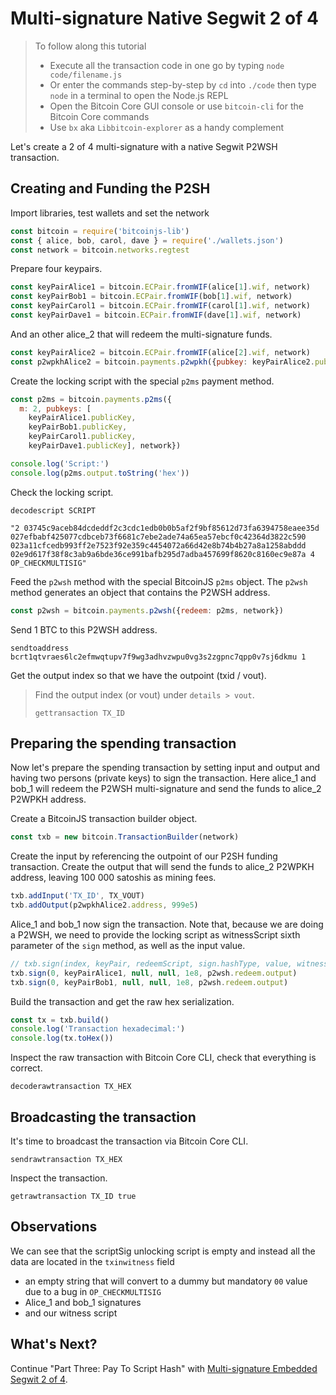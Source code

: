 # Multi-signature Native Segwit 2 of 4

> To follow along this tutorial
>
> * Execute all the transaction code in one go by typing `node code/filename.js`   
> * Or enter the commands step-by-step by `cd` into `./code` then type `node` in a terminal to open the Node.js REPL   
> * Open the Bitcoin Core GUI console or use `bitcoin-cli` for the Bitcoin Core commands
> * Use `bx` aka `Libbitcoin-explorer` as a handy complement

Let's create a 2 of 4 multi-signature with a native Segwit P2WSH transaction.

## Creating and Funding the P2SH

Import libraries, test wallets and set the network

```javascript
const bitcoin = require('bitcoinjs-lib')
const { alice, bob, carol, dave } = require('./wallets.json')
const network = bitcoin.networks.regtest
```

Prepare four keypairs.

```javascript
const keyPairAlice1 = bitcoin.ECPair.fromWIF(alice[1].wif, network)
const keyPairBob1 = bitcoin.ECPair.fromWIF(bob[1].wif, network)
const keyPairCarol1 = bitcoin.ECPair.fromWIF(carol[1].wif, network)
const keyPairDave1 = bitcoin.ECPair.fromWIF(dave[1].wif, network)
```

And an other alice\_2 that will redeem the multi-signature funds.

```javascript
const keyPairAlice2 = bitcoin.ECPair.fromWIF(alice[2].wif, network)
const p2wpkhAlice2 = bitcoin.payments.p2wpkh({pubkey: keyPairAlice2.publicKey, network})
```

Create the locking script with the special `p2ms` payment method.

```javascript
const p2ms = bitcoin.payments.p2ms({
  m: 2, pubkeys: [
    keyPairAlice1.publicKey,
    keyPairBob1.publicKey,
    keyPairCarol1.publicKey,
    keyPairDave1.publicKey], network})

console.log('Script:')  
console.log(p2ms.output.toString('hex'))
```

Check the locking script.

```text
decodescript SCRIPT
```

`"2 03745c9aceb84dcdeddf2c3cdc1edb0b0b5af2f9bf85612d73fa6394758eaee35d 027efbabf425077cdbceb73f6681c7ebe2ade74a65ea57ebcf0c42364d3822c590 023a11cfcedb993ff2e7523f92e359c4454072a66d42e8b74b4b27a8a1258abddd 02e9d617f38f8c3ab9a6bde36ce991bafb295d7adba457699f8620c8160ec9e87a 4 OP_CHECKMULTISIG"`

Feed the `p2wsh` method with the special BitcoinJS `p2ms` object. The `p2wsh` method generates an object that contains the P2WSH address.

```javascript
const p2wsh = bitcoin.payments.p2wsh({redeem: p2ms, network})
```

Send 1 BTC to this P2WSH address.

```text
sendtoaddress bcrt1qtvraes6lc2efmwqtupv7f9wg3adhvzwpu0vg3s2zgpnc7qpp0v7sj6dkmu 1
```

Get the output index so that we have the outpoint \(txid / vout\).

> Find the output index \(or vout\) under `details > vout`.
>
> ```text
> gettransaction TX_ID
> ```

## Preparing the spending transaction

Now let's prepare the spending transaction by setting input and output and having two persons \(private keys\) to sign the transaction. Here alice\_1 and bob\_1 will redeem the P2WSH multi-signature and send the funds to alice\_2 P2WPKH address.

Create a BitcoinJS transaction builder object.

```javascript
const txb = new bitcoin.TransactionBuilder(network)
```

Create the input by referencing the outpoint of our P2SH funding transaction. Create the output that will send the funds to alice\_2 P2WPKH address, leaving 100 000 satoshis as mining fees.

```javascript
txb.addInput('TX_ID', TX_VOUT)
txb.addOutput(p2wpkhAlice2.address, 999e5)
```

Alice\_1 and bob\_1 now sign the transaction. Note that, because we are doing a P2WSH, we need to provide the locking script as witnessScript sixth parameter of the `sign` method, as well as the input value.

```javascript
// txb.sign(index, keyPair, redeemScript, sign.hashType, value, witnessScript)
txb.sign(0, keyPairAlice1, null, null, 1e8, p2wsh.redeem.output)
txb.sign(0, keyPairBob1, null, null, 1e8, p2wsh.redeem.output)
```

Build the transaction and get the raw hex serialization.

```javascript
const tx = txb.build()
console.log('Transaction hexadecimal:')
console.log(tx.toHex())
```

Inspect the raw transaction with Bitcoin Core CLI, check that everything is correct.

```text
decoderawtransaction TX_HEX
```

## Broadcasting the transaction

It's time to broadcast the transaction via Bitcoin Core CLI.

```text
sendrawtransaction TX_HEX
```

Inspect the transaction.

```text
getrawtransaction TX_ID true
```

## Observations

We can see that the scriptSig unlocking script is empty and instead all the data are located in the `txinwitness` field

* an empty string that will convert to a dummy but mandatory `00` value due to a bug in `OP_CHECKMULTISIG`
* Alice\_1 and bob\_1 signatures
* and our witness script

## What's Next?

Continue "Part Three: Pay To Script Hash" with [Multi-signature Embedded Segwit 2 of 4](https://github.com/bitcoin-studio/Bitcoin-Programming-with-BitcoinJS/tree/64d6ce54da567802508ffdc79e00a21060d8450d/part-three-pay-to-script-hash/multi_signatures/multisig_p2sh_p2wsh_p2ms_2_4.md).

